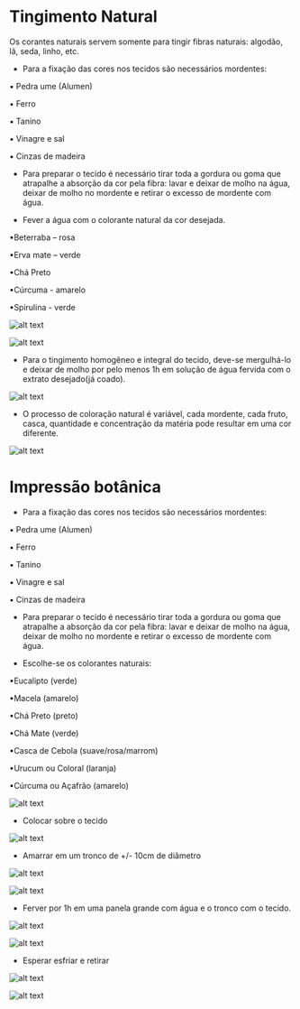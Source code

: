 # Tingimento Natural 

Os corantes naturais servem somente para tingir fibras naturais: algodão, lã, seda, linho, etc.

- Para a fixação das cores nos tecidos são necessários mordentes:

▪ Pedra ume (Alumen)

▪ Ferro

▪ Tanino

▪ Vinagre e sal

▪ Cinzas de madeira

- Para preparar o tecido é necessário tirar toda a gordura ou goma que atrapalhe a absorção da cor pela fibra: lavar  e deixar de molho na água, deixar de molho no mordente e retirar o excesso
de mordente com água. 

- Fever a água com o colorante natural da cor desejada.

▪Beterraba – rosa

▪Erva mate – verde

▪Chá Preto 

▪Cúrcuma - amarelo

▪Spirulina - verde

![alt text](https://github.com/instituto-hub/Bootcamp-Ind-textil/blob/master/Turma%20%231/Imagens/61800840_882692158737061_4479561008947396608_o.jpg)

![alt text](https://github.com/instituto-hub/Bootcamp-Ind-textil/blob/master/Turma%20%231/Imagens/61274694_882692455403698_2369309826846031872_o.jpg)

- Para o tingimento homogêneo e integral do tecido, deve-se mergulhá-lo e deixar de molho por pelo menos 1h em solução de água fervida com o extrato desejado(já coado).

![alt text](https://github.com/instituto-hub/Bootcamp-Ind-textil/blob/master/Turma%20%231/Imagens/61142090_882694378736839_6484184935056801792_o.jpg)

- O processo de coloração natural é variável, cada mordente, cada fruto, casca, quantidade e concentração da matéria pode resultar em uma cor diferente.

![alt text](https://github.com/instituto-hub/Bootcamp-Ind-textil/blob/master/Turma%20%231/Imagens/61258970_882694812070129_6820626688473300992_o.jpg)


# Impressão botânica

- Para a fixação das cores nos tecidos são necessários mordentes:

▪ Pedra ume (Alumen)

▪ Ferro

▪ Tanino

▪ Vinagre e sal

▪ Cinzas de madeira

- Para preparar o tecido é necessário tirar toda a gordura ou goma que atrapalhe a absorção da cor pela fibra: lavar  e deixar de molho na água, deixar de molho no mordente e retirar o excesso
de mordente com água. 


 -  Escolhe-se os colorantes naturais:

▪Eucalipto (verde)

▪Macela (amarelo) 

▪Chá Preto (preto)

▪Chá Mate (verde) 

▪Casca de Cebola (suave/rosa/marrom) 

▪Urucum ou Coloral (laranja)

▪Cúrcuma ou Açafrão (amarelo) 

![alt text](https://github.com/instituto-hub/Bootcamp-Ind-textil/blob/master/Turma%20%231/Imagens/61711811_882692965403647_6223321699673178112_o.jpg)


- Colocar sobre o tecido 

![alt text](https://github.com/instituto-hub/Bootcamp-Ind-textil/blob/master/Turma%20%231/Imagens/61146265_882694165403527_8072045468353298432_o.jpg)

- Amarrar em um tronco de +/- 10cm de diâmetro

![alt text](https://github.com/instituto-hub/Bootcamp-Ind-textil/blob/master/Turma%20%231/Imagens/61246334_882693365403607_1001325668912332800_o.jpg)

![alt text](https://github.com/instituto-hub/Bootcamp-Ind-textil/blob/master/Turma%20%231/Imagens/61553430_882693882070222_2802118461562552320_o.jpg)

- Ferver por 1h em uma panela grande com água e o tronco com o tecido.

![alt text](https://github.com/instituto-hub/Bootcamp-Ind-textil/blob/master/Turma%20%231/Imagens/61584567_882693168736960_8884026288545726464_o.jpg)

![alt text](https://github.com/instituto-hub/Bootcamp-Ind-textil/blob/master/Turma%20%231/Imagens/61590674_882693785403565_5789313008144482304_o.jpg)

- Esperar esfriar e retirar

![alt text](https://github.com/instituto-hub/Bootcamp-Ind-textil/blob/master/Turma%20%231/Imagens/61097501_882695525403391_469267993616973824_o.jpg)

![alt text](https://github.com/instituto-hub/Bootcamp-Ind-textil/blob/master/Turma%20%231/Imagens/61291291_882696002070010_3328697755748007936_o.jpg)
